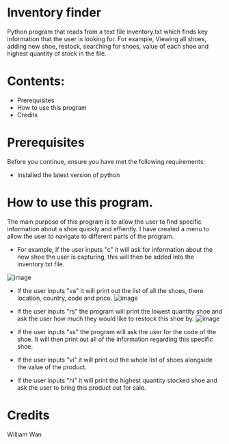 # Inventory finder 

Python program that reads from a text file inventory.txt which finds key information that the user is looking for. For example, Viewing all shoes, adding new shoe, restock, searching for shoes, value of each shoe and highest quantity of stock in the file. 

# Contents:
* Prerequisites  
* How to use this program 
* Credits 


# Prerequisites
Before you continue, ensure you have met the following requirements:
* Installed the latest version of python

# How to use this program. 
The main purpose of this program is to allow the user to find specific information about a shoe quickly and effiently. I have created a menu to allow the user to navigate to different parts of the program.

* For example, if the user inputs "c" it will ask for information about the new shoe the user is capturing, this will then be added into the inventory.txt file.

![image](https://user-images.githubusercontent.com/122927183/214085702-bc392784-dc94-4037-a386-067dee2ed5b3.png)

* If the user inputs "va" it will print out the list of all the shoes, there location, country, code and price. 
![image](https://user-images.githubusercontent.com/122927183/214086638-29510de0-cd08-4f2f-8fe5-3fd6de1fbddb.png)

* If the user inputs "rs" the program will print the lowest quantity shoe and ask the user how much they would like to restock this shoe by. 
![image](https://user-images.githubusercontent.com/122927183/214088039-ab2b2fa1-790e-4afc-be5f-db131bfb47a9.png)

* If the user inputs "ss" the program will ask the user for the code of the shoe. It will then print out all of the information regarding this specific shoe. 

* If the user inputs "vi" it will print out the whole list of shoes alongside the value of the product.

* If the user inputs "hi" it will print the highest quantity stocked shoe and ask the user to bring this product out for sale. 


# Credits 
William Wan 
